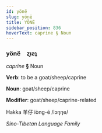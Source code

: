 ```yaml
---
id: yönë
slug: yönë
title: YÖNË
sidebar_position: 836
hoverText: caprine § Noun
---
```


### yönë&emsp;<span kind="abugida">ɀıƨʇ</span>

*caprine* **§** Noun

**Verb**: to be a goat/sheep/caprine

**Noun**: goat/sheep/caprine

**Modifier**: goat/sheep/caprine-related

Hakka 羊仔 iòng-é /iɔŋŋe/

*Sino-Tibetan Language Family*